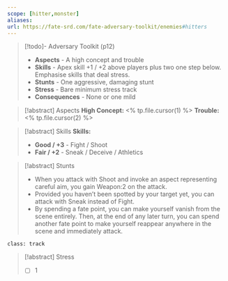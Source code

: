 ```yaml
---
scope: [hitter,monster]
aliases:
url: https://fate-srd.com/fate-adversary-toolkit/enemies#hitters
---
```

> [!todo]- Adversary Toolkit (p12)
> - **Aspects** - A high concept and trouble
> - **Skills** - Apex skill +1 / +2 above players plus two one step below. Emphasise skills that deal stress.
> - **Stunts** - One aggressive, damaging stunt
> - **Stress** - Bare minimum stress track
> - **Consequences** - None or one mild

> [!abstract] Aspects
> **High Concept:** <% tp.file.cursor(1) %>
> **Trouble:** <% tp.file.cursor(2) %>

> [!abstract] Skills
> **Skills:**
> - **Good / +3** - Fight / Shoot
> - **Fair / +2** - Sneak / Deceive / Athletics

> [!abstract] Stunts
> - When you attack with Shoot and invoke an aspect representing careful aim, you gain Weapon:2 on the attack.
> - Provided you haven’t been spotted by your target yet, you can attack with Sneak instead of Fight.
> - By spending a fate point, you can make yourself vanish from the scene entirely. Then, at the end of any later turn, you can spend another fate point to make yourself reappear anywhere in the scene and immediately attack.

`class: track`
> [!abstract] Stress
> - [ ] 1